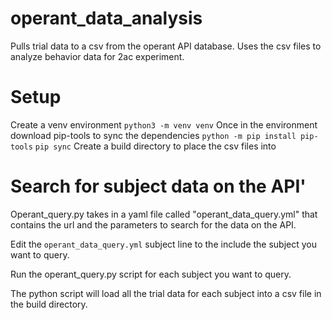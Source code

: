 # operant_data_analysis
Pulls trial data to a csv from the operant API database. Uses the csv files to analyze behavior data for 2ac experiment.

# Setup
Create a venv environment
`python3 -m venv venv`
Once in the environment download pip-tools to sync the dependencies
`python -m pip install pip-tools`
`pip sync`
Create a build directory to place the csv files into

# Search for subject data on the API'
Operant_query.py takes in a yaml file called "operant_data_query.yml" that contains the url and the parameters to search for the data on the API.

Edit the `operant_data_query.yml` subject line to the include the subject you want to query.

Run the operant_query.py script for each subject you want to query. 

The python script will load all the trial data for each subject into a csv file in the build directory.




